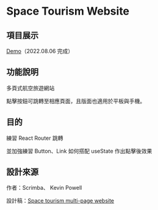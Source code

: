# Space Tourism Website

## 項目展示
[Demo](https://space-tourism-website-33uszmh8e-kir4che.vercel.app/home)（2022.08.06 完成）

## 功能說明
多頁式航空旅遊網站

點擊按鈕可跳轉至相應頁面，且版面也適用於平板與手機。

## 目的
練習 React Router 跳轉

並加強練習 Button、Link 如何搭配 useState 作出點擊後效果

## 設計來源
作者：Scrimba、 Kevin Powell

設計稿：[Space tourism multi-page website](https://www.frontendmentor.io/challenges/space-tourism-multipage-website-gRWj1URZ3)
